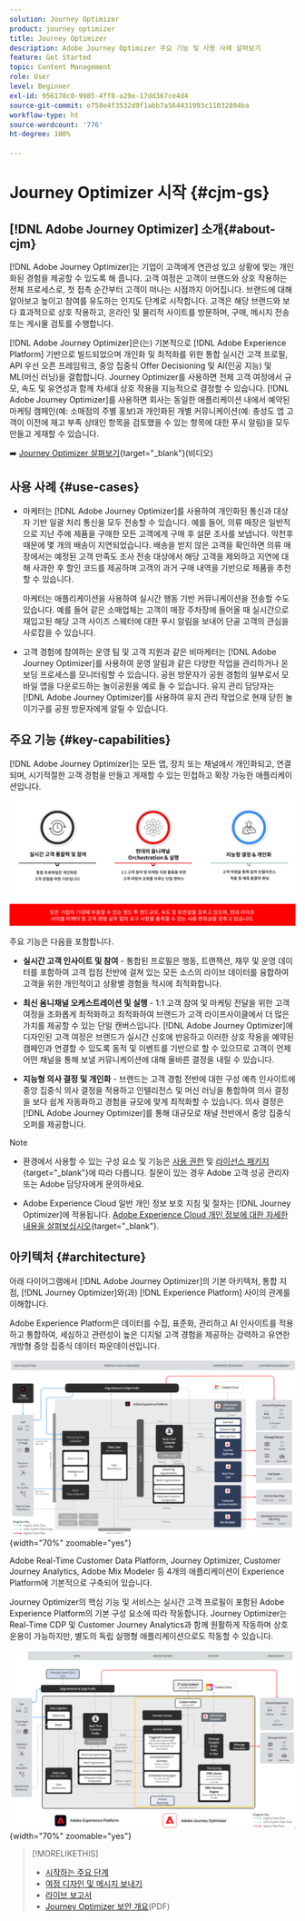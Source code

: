 ```yaml
---
solution: Journey Optimizer
product: journey optimizer
title: Journey Optimizer
description: Adobe Journey Optimizer 주요 기능 및 사용 사례 살펴보기
feature: Get Started
topic: Content Management
role: User
level: Beginner
exl-id: 956178c0-9985-4ff8-a29e-17dd367ce4d4
source-git-commit: e758e4f3532d9f1abb7a564431993c11032804ba
workflow-type: ht
source-wordcount: '776'
ht-degree: 100%

---
```


# Journey Optimizer 시작 {#cjm-gs}

## [!DNL Adobe Journey Optimizer] 소개{#about-cjm}

[!DNL Adobe Journey Optimizer]는 기업이 고객에게 연관성 있고 상황에 맞는 개인화된 경험을 제공할 수 있도록 해 줍니다. 고객 여정은 고객이 브랜드와 상호 작용하는 전체 프로세스로, 첫 접촉 순간부터 고객이 떠나는 시점까지 이어집니다. 브랜드에 대해 알아보고 높이고 참여를 유도하는 인지도 단계로 시작합니다. 고객은 해당 브랜드와 보다 효과적으로 상호 작용하고, 온라인 및 물리적 사이트를 방문하며, 구매, 메시지 전송 또는 게시물 검토를 수행합니다.

[!DNL Adobe Journey Optimizer]은(는) 기본적으로 [!DNL Adobe Experience Platform] 기반으로 빌드되었으며 개인화 및 최적화를 위한 통합 실시간 고객 프로필, API 우선 오픈 프레임워크, 중앙 집중식 Offer Decisioning 및 AI(인공 지능) 및 ML(머신 러닝)을 결합합니다. Journey Optimizer를 사용하면 전체 고객 여정에서 규모, 속도 및 유연성과 함께 차세대 상호 작용을 지능적으로 결정할 수 있습니다. [!DNL Adobe Journey Optimizer]를 사용하면 회사는 동일한 애플리케이션 내에서 예약된 마케팅 캠페인(예: 소매점의 주별 홍보)과 개인화된 개별 커뮤니케이션(예: 충성도 앱 고객이 이전에 재고 부족 상태인 항목을 검토했을 수 있는 항목에 대한 푸시 알림)을 모두 만들고 게재할 수 있습니다.

➡️ [Journey Optimizer 살펴보기](https://experienceleague.adobe.com/docs/journey-optimizer-learn/tutorials/introduction-to-journey-optimizer/introduction.html?lang=ko){target="_blank"}(비디오)


<!-- Use [!DNL Adobe Journey Optimizer] to build multi-step customer journeys that initiate a sequence of interactions, offers, and messages across channels in real time. This approach ensures customers are engaged at the optimal moments based on their actions and relevant business signals. Learn how to build journeys in [this section](../building-journeys/journey-gs.md).

You can also create audience-based campaigns to send messages.-->


## 사용 사례 {#use-cases}

* 마케터는 [!DNL Adobe Journey Optimizer]를 사용하여 개인화된 통신과 대상자 기반 일괄 처리 통신을 모두 전송할 수 있습니다. 예를 들어, 의류 매장은 일반적으로 지난 주에 제품을 구매한 모든 고객에게 구매 후 설문 조사를 보냅니다. 악천후 때문에 몇 개의 배송이 지연되었습니다. 배송을 받지 않은 고객을 확인하면 의류 매장에서는 예정된 고객 만족도 조사 전송 대상에서 해당 고객을 제외하고 지연에 대해 사과한 후 할인 코드를 제공하며 고객의 과거 구매 내역을 기반으로 제품을 추천할 수 있습니다.

  마케터는 애플리케이션을 사용하여 실시간 행동 기반 커뮤니케이션을 전송할 수도 있습니다. 예를 들어 같은 소매업체는 고객이 매장 주차장에 들어올 때 실시간으로 재입고된 해당 고객 사이즈 스웨터에 대한 푸시 알림을 보내어 단골 고객의 관심을 사로잡을 수 있습니다.

* 고객 경험에 참여하는 운영 팀 및 고객 지원과 같은 비마케터는 [!DNL Adobe Journey Optimizer]를 사용하여 운영 알림과 같은 다양한 작업을 관리하거나 온보딩 프로세스를 모니터링할 수 있습니다. 공원 방문자가 공원 경험의 일부로서 모바일 앱을 다운로드하는 놀이공원을 예로 들 수 있습니다. 유지 관리 담당자는 [!DNL Adobe Journey Optimizer]를 사용하여 유지 관리 작업으로 현재 닫힌 놀이기구를 공원 방문자에게 알릴 수 있습니다.

## 주요 기능 {#key-capabilities}

[!DNL Adobe Journey Optimizer]는 모든 앱, 장치 또는 채널에서 개인화되고, 연결되며, 시기적절한 고객 경험을 만들고 게재할 수 있는 민첩하고 확장 가능한 애플리케이션입니다.

![](assets/ajo-capabilities.png)

주요 기능은 다음을 포함합니다.

* **실시간 고객 인사이트 및 참여** - 통합된 프로필은 행동, 트랜잭션, 재무 및 운영 데이터를 포함하여 고객 접점 전반에 걸쳐 있는 모든 소스의 라이브 데이터를 융합하여 고객을 위한 개인적이고 상황별 경험을 적시에 최적화합니다.

* **최신 옴니채널 오케스트레이션 및 실행** - 1:1 고객 참여 및 마케팅 전달을 위한 고객 여정을 조화롭게 최적화하고 최적화하여 브랜드가 고객 라이프사이클에서 더 많은 가치를 제공할 수 있는 단일 캔버스입니다. [!DNL Adobe Journey Optimizer]에 디자인된 고객 여정은 브랜드가 실시간 신호에 반응하고 이러한 상호 작용을 예약된 캠페인과 연결할 수 있도록 동적 및 이벤트를 기반으로 할 수 있으므로 고객이 언제 어떤 채널을 통해 보낼 커뮤니케이션에 대해 올바른 결정을 내릴 수 있습니다.

* **지능형 의사 결정 및 개인화** - 브랜드는 고객 경험 전반에 대한 구성 예측 인사이트에 중앙 집중식 의사 결정을 적용하고 인텔리전스 및 머신 러닝을 통합하여 의사 결정을 보다 쉽게 자동화하고 경험을 규모에 맞게 최적화할 수 있습니다. 의사 결정은 [!DNL Adobe Journey Optimizer]를 통해 대규모로 채널 전반에서 중앙 집중식 오퍼를 제공합니다.


>[!NOTE]
>
>* 환경에서 사용할 수 있는 구성 요소 및 기능은 [사용 권한](../administration/permissions.md) 및 [라이선스 패키지](https://helpx.adobe.com/kr/legal/product-descriptions/adobe-journey-optimizer.html){target="_blank"}에 따라 다릅니다. 질문이 있는 경우 Adobe 고객 성공 관리자 또는 Adobe 담당자에게 문의하세요.
>
>* Adobe Experience Cloud 일반 개인 정보 보호 지침 및 절차는 [!DNL Journey Optimizer]에 적용됩니다. [Adobe Experience Cloud 개인 정보에 대한 자세한 내용을 살펴보십시오](https://www.adobe.com/kr/privacy/experience-cloud.html){target="_blank"}.




## 아키텍처 {#architecture}

아래 다이어그램에서 [!DNL Adobe Journey Optimizer]의 기본 아키텍처, 통합 지점, [!DNL Journey Optimizer]와(과) [!DNL Experience Platform] 사이의 관계를 이해합니다.

Adobe Experience Platform은 데이터를 수집, 표준화, 관리하고 AI 인사이트를 적용하고 통합하여, 세심하고 관련성이 높은 디지털 고객 경험을 제공하는 강력하고 유연한 개방형 중앙 집중식 데이터 파운데이션입니다.

![](assets/ajo-aep-architecture-diagram.png){width="70%" zoomable="yes"}

Adobe Real-Time Customer Data Platform, Journey Optimizer, Customer Journey Analytics, Adobe Mix Modeler 등 4개의 애플리케이션이 Experience Platform에 기본적으로 구축되어 있습니다.

Journey Optimizer의 핵심 기능 및 서비스는 실시간 고객 프로필이 포함된 Adobe Experience Platform의 기본 구성 요소에 따라 작동합니다. Journey Optimizer는 Real-Time CDP 및 Customer Journey Analytics과 함께 원활하게 작동하며 상호 운용이 가능하지만, 별도의 독립 실행형 애플리케이션으로도 작동할 수 있습니다.

![](assets/ajo-architecture-diagram.png){width="70%" zoomable="yes"}



>[!MORELIKETHIS]
>
>* [시작하는 주요 단계](quick-start.md)
>* [여정 디자인 및 메시지 보내기](../building-journeys/journey-gs.md)
>* [라이브 보고서](../reports/live-report.md)
>* [Journey Optimizer 보안 개요](https://www.adobe.com/content/dam/cc/en/security/pdfs/AJO_SecurityOverview.pdf)&#x200B;(PDF)
